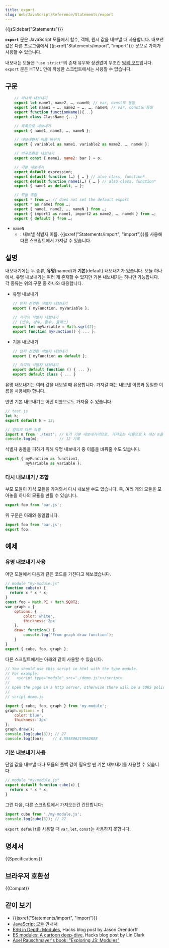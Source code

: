 ```yaml
---
title: export
slug: Web/JavaScript/Reference/Statements/export
---
```

{{jsSidebar("Statements")}}

**`export`** 문은 JavaScript 모듈에서 함수, 객체, 원시 값을 내보낼 때 사용합니다. 내보낸 값은 다른 프로그램에서 {{jsxref("Statements/import", "import")}} 문으로 가져가 사용할 수 있습니다.

내보내는 모듈은 `"use strict"`의 존재 유무와 상관없이 무조건 [엄격 모드](/ko/docs/Web/JavaScript/Reference/Strict_mode)입니다. `export` 문은 HTML 안에 작성한 스크립트에서는 사용할 수 없습니다.

## 구문

```js
    // 하나씩 내보내기
    export let name1, name2, …, nameN; // var, const도 동일
    export let name1 = …, name2 = …, …, nameN; // var, const도 동일
    export function functionName(){...}
    export class ClassName {...}

    // 목록으로 내보내기
    export { name1, name2, …, nameN };

    // 내보내면서 이름 바꾸기
    export { variable1 as name1, variable2 as name2, …, nameN };

    // 비구조화로 내보내기
    export const { name1, name2: bar } = o;

    // 기본 내보내기
    export default expression;
    export default function (…) { … } // also class, function*
    export default function name1(…) { … } // also class, function*
    export { name1 as default, … };

    // 모듈 조합
    export * from …; // does not set the default export
    export * as name1 from …;
    export { name1, name2, …, nameN } from …;
    export { import1 as name1, import2 as name2, …, nameN } from …;
    export { default } from …;
```

- `nameN`
  - : 내보낼 식별자 이름. {{jsxref("Statements/import", "import")}}를 사용해 다른 스크립트에서 가져갈 수 있습니다.

## 설명

내보내기에는 두 종류, **유명**(named)과 **기본**(default) 내보내기가 있습니다. 모듈 하나에서, 유명 내보내기는 여러 개 존재할 수 있지만 기본 내보내기는 하나만 가능합니다. 각 종류는 위의 구문 중 하나와 대응합니다.

- 유명 내보내기

  ```js
  // 먼저 선언한 식별자 내보내기
  export { myFunction, myVariable };

  // 각각의 식별자 내보내기
  // (변수, 상수, 함수, 클래스)
  export let myVariable = Math.sqrt(2);
  export function myFunction() { ... };
  ```

- 기본 내보내기

  ```js
  // 먼저 선언한 식별자 내보내기
  export { myFunction as default };

  // 각각의 식별자 내보내기
  export default function () { ... };
  export default class { ... }
  ```

유명 내보내기는 여러 값을 내보낼 때 유용합니다. 가져갈 때는 내보낸 이름과 동일한 이름을 사용해야 합니다.

반면 기본 내보내기는 어떤 이름으로도 가져올 수 있습니다.

```js
// test.js
let k; 
export default k = 12;
```

```js
// 임의의 다른 파일
import m from './test'; // k가 기본 내보내기이므로, 가져오는 이름으로 k 대신 m을 사용해도 문제 없음
console.log(m);         // 12 기록
```

식별자 충돌을 피하기 위해 유명 내보내기 중 이름을 바꿔줄 수도 있습니다.

```js
export { myFunction as function1,
         myVariable as variable };
```

### 다시 내보내기 / 조합

부모 모듈이 자식 모듈을 가져와서 다시 내보낼 수도 있습니다. 즉, 여러 개의 모듈을 모아놓을 하나의 모듈을 만들 수 있습니다.

```js
export foo from 'bar.js';
```

위 구문은 아래와 동일합니다.

```js
import foo from 'bar.js';
export foo;
```

## 예제

### 유명 내보내기 사용

어떤 모듈에서 다음과 같은 코드를 가진다고 해보겠습니다.

```js
// module "my-module.js"
function cube(x) {
  return x * x * x;
}
const foo = Math.PI + Math.SQRT2;
var graph = {
    options: {
        color:'white',
        thickness:'2px'
    },
    draw: function() {
        console.log('From graph draw function');
    }
}
export { cube, foo, graph };
```

다른 스크립트에서는 아래와 같이 사용할 수 있습니다.

```js
// You should use this script in html with the type module.
// For example:
//   <script type="module" src="./demo.js"></script>
//
// Open the page in a http server, otherwise there will be a CORS policy error.
//
// script demo.js

import { cube, foo, graph } from 'my-module';
graph.options = {
    color:'blue',
    thickness:'3px'
};
graph.draw();
console.log(cube(3)); // 27
console.log(foo);    // 4.555806215962888
```

### 기본 내보내기 사용

단일 값을 내보낼 때나 모듈의 폴백 값이 필요할 땐 기본 내보내기를 사용할 수 있습니다.

```js
// module "my-module.js"
export default function cube(x) {
  return x * x * x;
}
```

그런 다음, 다른 스크립트에서 가져오는건 간단합니다:

```js
import cube from './my-module.js';
console.log(cube(3)); // 27
```

`export default`를 사용할 때 `var`, `let`, `const`는 사용하지 못합니다.

## 명세서

{{Specifications}}

## 브라우저 호환성

{{Compat}}

## 같이 보기

- {{jsxref("Statements/import", "import")}}
- [JavaScript 모듈](/ko/docs/Web/JavaScript/Guide/Modules) 안내서
- [ES6 in Depth: Modules](https://hacks.mozilla.org/2015/08/es6-in-depth-modules/), Hacks blog post by Jason Orendorff
- [ES modules: A cartoon deep-dive](https://hacks.mozilla.org/2018/03/es-modules-a-cartoon-deep-dive/), Hacks blog post by Lin Clark
- [Axel Rauschmayer's book: "Exploring JS: Modules"](http://exploringjs.com/es6/ch_modules.html)
